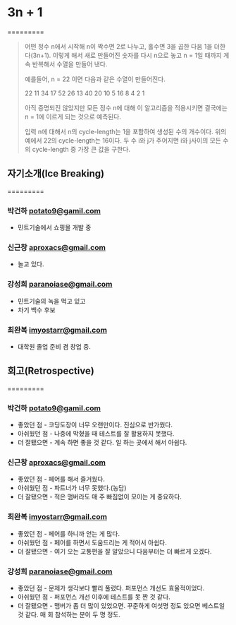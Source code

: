 # 3n + 1
=========

> 어떤 정수 n에서 시작해 n이 짝수면 2로 나누고, 홀수면 3을 곱한 다음 1을 더한다(3n+1). 이렇게 해서 새로 만들어진 숫자를 다시 n으로 놓고 n = 1일 때까지 계속 반복해서 수열을 만들어 낸다.
> 
> 예를들어, n = 22 이면 다음과 같은 수열이 만들어진다.
> 
> 22 11 34 17 52 26 13 40 20 10 5 16 8 4 2 1
> 
> 아직 증명되진 않았지만 모든 정수 n에 대해 이 알고리즘을 적용시키면 결국에는 n = 1에 이르게 되는 것으로 예측된다.
> 
> 입력 n에 대해서 n의 cycle-length는 1을 포함하여 생성된 수의 개수이다. 위의 예에서 22의 cycle-length는 16이다. 두 수 i와 j가 주어지면 i와 j사이의 모든 수의 cycle-length 중 가장 큰 값을 구한다.


## 자기소개(Ice Breaking)
=========
### 박건하 potato9@gamil.com
  * 민트기술에서 쇼핑몰 개발 중

### 신근창 aproxacs@gmail.com
  * 놀고 있다.

### 강성희 paranoiase@gmail.com
  * 민트기술의 녹을 먹고 있고
  * 차기 백수 후보

### 최완복 imyostarr@gmail.com
  * 대학원 졸업 준비 겸 창업 중.


## 회고(Retrospective)
=========
### 박건하 potato9@gamil.com
  * 좋았던 점 - 코딩도장이 너무 오랜만이다. 진심으로 반가웠다.
  * 아쉬웠던 점 - 나중에 막혔을 때 테스트를 잘 활용하지 못했다.
  * 더 잘됐으면 - 계속 하면 좋을 것 같다. 일 하는 곳에서 해서 아쉽다.

### 신근창 aproxacs@gmail.com
  * 좋았던 점 - 페어를 해서 즐거웠다.
  * 아쉬웠던 점 - 파트너가 너무 못했다.(농담)
  * 더 잘됐으면 - 적은 맴버라도 매 주 빠짐없이 모이는 게 중요하다.

### 최완복 imyostarr@gmail.com
  * 좋았던 점 - 페어를 하니까 얻는 게 많다.
  * 아쉬웠던 점 - 페어를 하면서 도움드리는 게 적어서 아쉽다.
  * 더 잘됐으면 - 여기 오는 교통편을 잘 알았으니 다음부터는 더 빠르게 오겠다.

### 강성희 paranoiase@gmail.com
  * 좋았던 점 - 문제가 생각보다 빨리 풀렸다. 퍼포먼스 개선도 효율적이었다.
  * 아쉬웠던 점 - 퍼포먼스 개선 이후에 테스트를 못 짠 것 같다.
  * 더 잘됐으면 - 맴버가 좀 더 많이 있었으면. 꾸준하게 여섯명 정도 있으면 베스트일 것 같다. 매 회 참석하는 분이 두 명 정도.
